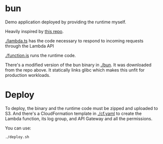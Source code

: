 # bun

Demo application deployed by providing the runtime myself.

Heavily inspired by [this repo](https://github.com/Jarred-Sumner/bun-aws-lambda).

[./lambda.ts](./lambda.ts) has the code necessary to respond to incoming requests through the Lambda API

[./function.js](./function.js) runs the runtime code.

There's a modified version of the bun binary in [./bun](./bun). It was downloaded from the repo above. It statically links glibc which makes this unfit for production workloads.

# Deploy

To deploy, the binary and the runtime code must be zipped and uploaded to S3. And there's a CloudFormation template in [./cf.yaml](./cf.yaml) to create the Lambda function, its log group, and API Gateway and all the permissions.

You can use:

```sh
./deploy.sh
```